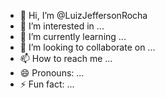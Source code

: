 - 👋 Hi, I’m @LuizJeffersonRocha
- 👀 I’m interested in ...
- 🌱 I’m currently learning ...
- 💞️ I’m looking to collaborate on ...
- 📫 How to reach me ...
- 😄 Pronouns: ...
- ⚡ Fun fact: ...

<!---
LuizJeffersonRocha/LuizJeffersonRocha is a ✨ special ✨ repository because its `README.md` (this file) appears on your GitHub profile.
You can click the Preview link to take a look at your changes.
--->
